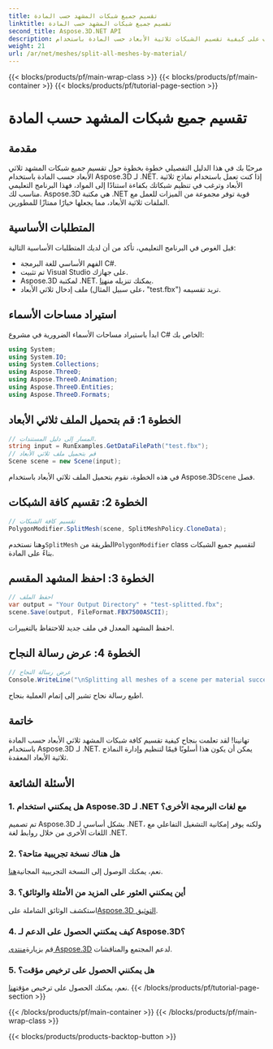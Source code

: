 ```yaml
---
title: تقسيم جميع شبكات المشهد حسب المادة
linktitle: تقسيم جميع شبكات المشهد حسب المادة
second_title: Aspose.3D.NET API
description: تعرف على كيفية تقسيم الشبكات ثلاثية الأبعاد حسب المادة باستخدام Aspose.3D لـ .NET. اتبع دليلنا خطوة بخطوة لتنظيم وإدارة النماذج ثلاثية الأبعاد بكفاءة.
weight: 21
url: /ar/net/meshes/split-all-meshes-by-material/
---
```


{{< blocks/products/pf/main-wrap-class >}}
{{< blocks/products/pf/main-container >}}
{{< blocks/products/pf/tutorial-page-section >}}

# تقسيم جميع شبكات المشهد حسب المادة

## مقدمة
مرحبًا بك في هذا الدليل التفصيلي خطوة بخطوة حول تقسيم جميع شبكات المشهد ثلاثي الأبعاد حسب المادة باستخدام Aspose.3D لـ .NET. إذا كنت تعمل باستخدام نماذج ثلاثية الأبعاد وترغب في تنظيم شبكاتك بكفاءة استنادًا إلى المواد، فهذا البرنامج التعليمي مناسب لك. Aspose.3D هي مكتبة .NET قوية توفر مجموعة من الميزات للعمل مع الملفات ثلاثية الأبعاد، مما يجعلها خيارًا ممتازًا للمطورين.
## المتطلبات الأساسية
قبل الغوص في البرنامج التعليمي، تأكد من أن لديك المتطلبات الأساسية التالية:
- الفهم الأساسي للغة البرمجة C#.
- تم تثبيت Visual Studio على جهازك.
-  Aspose.3D لمكتبة .NET. يمكنك تنزيله من[هنا](https://releases.aspose.com/3d/net/).
- ملف إدخال ثلاثي الأبعاد (على سبيل المثال، "test.fbx") تريد تقسيمه.
## استيراد مساحات الأسماء
ابدأ باستيراد مساحات الأسماء الضرورية في مشروع C# الخاص بك:
```csharp
using System;
using System.IO;
using System.Collections;
using Aspose.ThreeD;
using Aspose.ThreeD.Animation;
using Aspose.ThreeD.Entities;
using Aspose.ThreeD.Formats;
```
## الخطوة 1: قم بتحميل الملف ثلاثي الأبعاد
```csharp
// المسار إلى دليل المستندات.
string input = RunExamples.GetDataFilePath("test.fbx");
// قم بتحميل ملف ثلاثي الأبعاد
Scene scene = new Scene(input);
```
 في هذه الخطوة، نقوم بتحميل الملف ثلاثي الأبعاد باستخدام Aspose.3D`Scene` فصل.
## الخطوة 2: تقسيم كافة الشبكات
```csharp
// تقسيم كافة الشبكات
PolygonModifier.SplitMesh(scene, SplitMeshPolicy.CloneData);
```
 وهنا نستخدم`SplitMesh` الطريقة من`PolygonModifier` class لتقسيم جميع الشبكات بناءً على المادة.
## الخطوة 3: احفظ المشهد المقسم
```csharp
// احفظ الملف
var output = "Your Output Directory" + "test-splitted.fbx";
scene.Save(output, FileFormat.FBX7500ASCII);
```
احفظ المشهد المعدل في ملف جديد للاحتفاظ بالتغييرات.
## الخطوة 4: عرض رسالة النجاح
```csharp
// عرض رسالة النجاح
Console.WriteLine("\nSplitting all meshes of a scene per material successfully.\nFile saved at " + output);
```
اطبع رسالة نجاح تشير إلى إتمام العملية بنجاح.
## خاتمة
تهانينا! لقد تعلمت بنجاح كيفية تقسيم كافة شبكات المشهد ثلاثي الأبعاد حسب المادة باستخدام Aspose.3D لـ .NET. يمكن أن يكون هذا أسلوبًا قيمًا لتنظيم وإدارة النماذج ثلاثية الأبعاد المعقدة.
## الأسئلة الشائعة
### 1. هل يمكنني استخدام Aspose.3D لـ .NET مع لغات البرمجة الأخرى؟
تم تصميم Aspose.3D بشكل أساسي لـ .NET، ولكنه يوفر إمكانية التشغيل التفاعلي مع اللغات الأخرى من خلال روابط لغة .NET.
### 2. هل هناك نسخة تجريبية متاحة؟
 نعم، يمكنك الوصول إلى النسخة التجريبية المجانية[هنا](https://releases.aspose.com/).
### 3. أين يمكنني العثور على المزيد من الأمثلة والوثائق؟
 استكشف الوثائق الشاملة على[Aspose.3D التوثيق](https://reference.aspose.com/3d/net/).
### 4. كيف يمكنني الحصول على الدعم لـ Aspose.3D؟
 قم بزيارة[منتدى Aspose.3D](https://forum.aspose.com/c/3d/18) لدعم المجتمع والمناقشات.
### 5. هل يمكنني الحصول على ترخيص مؤقت؟
 نعم، يمكنك الحصول على ترخيص مؤقت[هنا](https://purchase.aspose.com/temporary-license/).
{{< /blocks/products/pf/tutorial-page-section >}}

{{< /blocks/products/pf/main-container >}}
{{< /blocks/products/pf/main-wrap-class >}}

{{< blocks/products/products-backtop-button >}}
